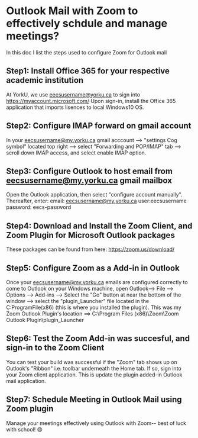 # Outlook Mail with Zoom to effectively schdule and manage meetings?
In this doc I list the steps used to configure Zoom for Outlook mail

## Step1: Install Office 365 for your respective academic institution
At YorkU, we use eecsusername@yorku.ca to sign into https://myaccount.microsoft.com/
Upon sign-in, install the Office 365 application that imports lisences to local Windows10 OS.

## Step2: Configure IMAP forward on gmail account
In your eecsusername@my.yorku.ca gmail acccount --> "settings Cog symbol" located top right --> select "Forwarding and POP/IMAP" tab --> scroll down IMAP access, and select enable IMAP option.

## Step3: Configure Outlook to host email from eecsusername@my.yorku.ca gmail mailbox
Open the Outlook application, then select "configure account manually". 
Thereafter, enter:
email: eecsusername@my.yorku.ca
user:eecsusername
password: eecs-password

## Step4: Download and Install the Zoom Client, and Zoom Plugin for Microsoft Outlook packages
These packages can be found from here: https://zoom.us/download/


## Step5: Configure Zoom as a Add-in in Outlook 
Once your eecsusername@my.yorku.ca emails are configured correctly to come to Outlook on your Windows machine, 
open Outlook--> File --> Options --> Add-ins --> Select the "Go" button at near the bottom of the window --> select the "plugin_Launcher" file located in the C:ProgramFile(x86) (this is where you installed the plugin).
This was my Zoom Outlook Plugin's location ==> C:\Program Files (x86)\Zoom\Zoom Outlook Plugin\plugin_Launcher

## Step6: Test the Zoom Add-in was succesful, and sign-in to the Zoom Client
You can test your build was successful if the "Zoom" tab shows up on Outlook's "Ribbon" i.e. toolbar underneath the Home tab.
If so, sign into your Zoom client application. This is update the plugin added-in Outlook mail application.

## Step7: Schedule Meeting in Outlook Mail using Zoom plugin
Manage your meetings effectively using Outlook with Zoom-- best of luck with school! :smile:
